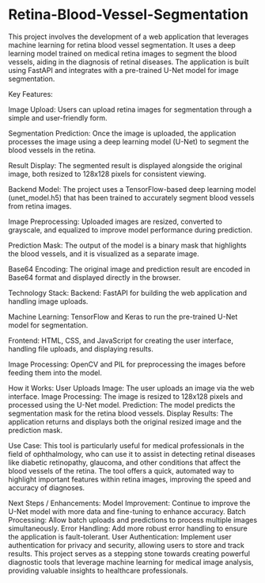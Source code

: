 # Retina-Blood-Vessel-Segmentation
This project involves the development of a web application that leverages machine learning for retina blood vessel segmentation. It uses a deep learning model trained on medical retina images to segment the blood vessels, aiding in the diagnosis of retinal diseases. The application is built using FastAPI and integrates with a pre-trained U-Net model for image segmentation.

Key Features:

Image Upload: Users can upload retina images for segmentation through a simple and user-friendly form.

Segmentation Prediction: Once the image is uploaded, the application processes the image using a deep learning model (U-Net) to segment the blood vessels in the retina.

Result Display: The segmented result is displayed alongside the original image, both resized to 128x128 pixels for consistent viewing.

Backend Model: The project uses a TensorFlow-based deep learning model (unet_model.h5) that has been trained to accurately segment blood vessels from retina images.

Image Preprocessing: Uploaded images are resized, converted to grayscale, and equalized to improve model performance during prediction.

Prediction Mask: The output of the model is a binary mask that highlights the blood vessels, and it is visualized as a separate image.

Base64 Encoding: The original image and prediction result are encoded in Base64 format and displayed directly in the browser.

Technology Stack:
Backend: FastAPI for building the web application and handling image uploads.

Machine Learning: TensorFlow and Keras to run the pre-trained U-Net model for segmentation.

Frontend: HTML, CSS, and JavaScript for creating the user interface, handling file uploads, and displaying results.

Image Processing: OpenCV and PIL for preprocessing the images before feeding them into the model.

How it Works:
User Uploads Image: The user uploads an image via the web interface.
Image Processing: The image is resized to 128x128 pixels and processed using the U-Net model.
Prediction: The model predicts the segmentation mask for the retina blood vessels.
Display Results: The application returns and displays both the original resized image and the prediction mask.

Use Case:
This tool is particularly useful for medical professionals in the field of ophthalmology, who can use it to assist in detecting retinal diseases like diabetic retinopathy, glaucoma, and other conditions that affect the blood vessels of the retina. The tool offers a quick, automated way to highlight important features within retina images, improving the speed and accuracy of diagnoses.

Next Steps / Enhancements:
Model Improvement: Continue to improve the U-Net model with more data and fine-tuning to enhance accuracy.
Batch Processing: Allow batch uploads and predictions to process multiple images simultaneously.
Error Handling: Add more robust error handling to ensure the application is fault-tolerant.
User Authentication: Implement user authentication for privacy and security, allowing users to store and track results.
This project serves as a stepping stone towards creating powerful diagnostic tools that leverage machine learning for medical image analysis, providing valuable insights to healthcare professionals.
